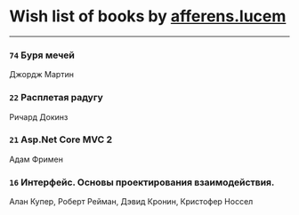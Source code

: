 # Wish list of books by [afferens.lucem](http://vk.com/id196071655)
---

### `74` Буря мечей
Джордж Мартин

### `22` Расплетая радугу
Ричард Докинз

### `21` Asp.Net Core MVC 2
Адам Фримен

### `16` Интерфейс. Основы проектирования взаимодействия.
Алан Купер, Роберт Рейман, Дэвид Кронин, Кристофер Носсел

